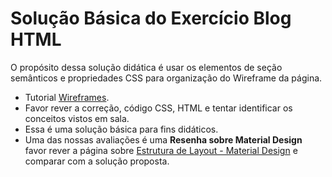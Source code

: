 # Solução Básica do Exercício Blog HTML

O propósito dessa solução didática é usar os elementos de seção semânticos e propriedades CSS para organização do Wireframe da página.

* Tutorial [Wireframes](https://webdesign.tutsplus.com/articles/a-beginners-guide-to-wireframing--webdesign-7399). 
* Favor rever a correção, código CSS, HTML e tentar identificar os conceitos vistos em sala.
* Essa é uma solução básica para fins didáticos.
* Uma das nossas avaliações é uma **Resenha sobre Material Design** favor rever a página sobre [Estrutura de Layout - Material Design](https://material.io/guidelines/layout/structure.html) e comparar com a solução proposta.